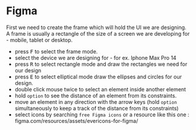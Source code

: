 # Figma


First we need to create the frame which will hold the UI we are designing.  
A frame is usually a rectangle of the size of a screen we are developing for - mobile, tablet or desktop.

- press <kbd>F</kbd> to select the frame mode.
- select the device we are designing for - for ex. Iphone Max Pro 14
- press <kbd>R</kbd> to select rectangle mode and draw the rectangles we need for our design
- press <kbd>E</kbd> to select elliptical mode draw the ellipses and circles for our design.
- double click mouse twice to select an element inside another element
- hold `option` to see the distance of an element from its constraints.
- move an element in any direction with the arrow keys (hold `option` simultaneously to keep a track of the distance from its constraints)
- select icons by searching `free Figma icons` or a resource like this one : figma.com/resources/assets/evericons-for-figma/
